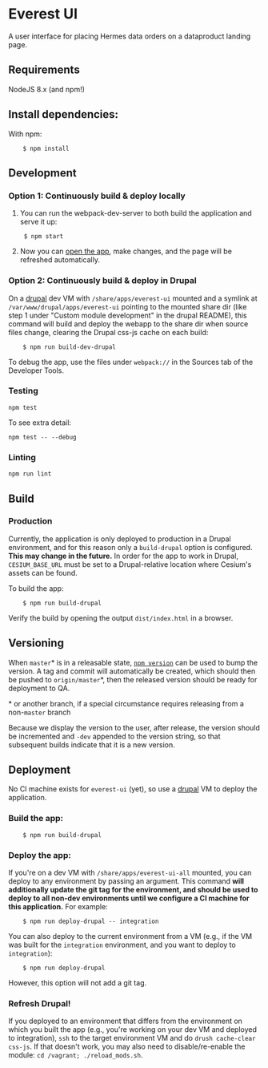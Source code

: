 # Everest UI

A user interface for placing Hermes data orders on a dataproduct landing page.

## Requirements

NodeJS 8.x (and npm!)

## Install dependencies:
With npm:

        $ npm install

## Development

### Option 1: Continuously build & deploy locally

1. You can run the webpack-dev-server to both build the application and serve it
   up:

        $ npm start

2. Now you can [open the app](http://localhost:8080/), make changes, and the
   page will be refreshed automatically.

### Option 2: Continuously build & deploy in Drupal

On a [drupal](https://bitbucket.org/nsidc/drupal/src/landing-page-module/) dev
VM with `/share/apps/everest-ui` mounted and a symlink at
`/var/www/drupal/apps/everest-ui` pointing to the mounted share dir (like step 1
under "Custom module development" in the drupal README), this command will build
and deploy the webapp to the share dir when source files change, clearing the
Drupal css-js cache on each build:

        $ npm run build-dev-drupal

To debug the app, use the files under `webpack://` in the Sources tab of the
Developer Tools.

### Testing

    npm test

To see extra detail:

    npm test -- --debug

### Linting

    npm run lint

## Build

### Production

Currently, the application is only deployed to production in a Drupal
environment, and for this reason only a `build-drupal` option is configured.
**This may change in the future.** In order for the app to work in Drupal,
`CESIUM_BASE_URL` must be set to a Drupal-relative location where Cesium's
assets can be found.

To build the app:

        $ npm run build-drupal

Verify the build by opening the output `dist/index.html` in a browser.

## Versioning

When `master`\* is in a releasable state, [`npm
version`](https://docs.npmjs.com/cli/version) can be used to bump the version. A
tag and commit will automatically be created, which should then be pushed to
`origin/master`\*, then the released version should be ready for deployment to
QA.

\* or another branch, if a special circumstance requires releasing from a
non-`master` branch

Because we display the version to the user, after release, the version should be
incremented and `-dev` appended to the version string, so that subsequent builds
indicate that it is a new version.

## Deployment

No CI machine exists for `everest-ui` (yet), so use a
[drupal](https://bitbucket.org/nsidc/drupal/src/landing-page-module/) VM to
deploy the application.

### Build the app:

        $ npm run build-drupal

### Deploy the app:

If you're on a dev VM with `/share/apps/everest-ui-all` mounted, you can
deploy to any environment by passing an argument. This command **will additionally
update the git tag for the environment, and should be used to deploy to all
non-dev environments until we configure a CI machine for this application.**
For example:

        $ npm run deploy-drupal -- integration

You can also deploy to the current environment from a VM (e.g., if the VM was
built for the `integration` environment, and you want to deploy to `integration`):

        $ npm run deploy-drupal

However, this option will not add a git tag.

### Refresh Drupal!

If you deployed to an environment that differs from the environment on which you
built the app (e.g., you're working on your dev VM and deployed to integration),
`ssh` to the target environment VM and do `drush cache-clear css-js`. If that
doesn't work, you may also need to disable/re-enable the module: `cd /vagrant; ./reload_mods.sh`.

